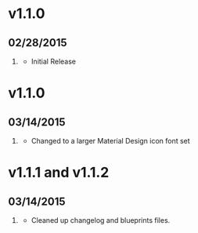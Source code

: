 # v1.1.0
## 02/28/2015

1. [](#new)
    * Initial Release

# v1.1.0
## 03/14/2015

1. [](#improved)
    * Changed to a larger Material Design icon font set

# v1.1.1 and v1.1.2
## 03/14/2015

1. [](#improved)
    * Cleaned up changelog and blueprints files.
